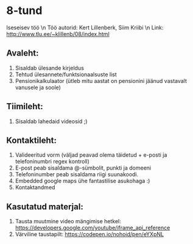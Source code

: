 # 8-tund
Iseseisev töö \n
Töö autorid: Kert Lillenberk, Siim Kriibi \n
Link: http://www.tlu.ee/~klillenb/08/index.html

## Avaleht:
1. Sisaldab ülesande kirjeldus
1. Tehtud ülesannete/funktsionaalsuste list
1. Pensionikalkulaator (ütleb mitu aastat on pensionini jäänud vastavalt vanusele ja soole)

## Tiimileht:
1. Sisaldab lahedaid videosid ;)

## Kontaktileht:
1. Valideeritud vorm (väljad peavad olema täidetud + e-posti ja telefoninumbri regex kontroll)
2. E-post peab sisaldama @-sümbolit, punkti ja domeeni
3. Telefoninumber peab sisaldama riigi suunakoodi.
4. Embedded google maps ühe fantastilise asukohaga :)
5. Kontaktandmed

## Kasutatud materjal:
1. Tausta muutmine video mängimise hetkel: https://developers.google.com/youtube/iframe_api_reference
2. Värviline taustapilt: https://codepen.io/nohoid/pen/eYXpNL
